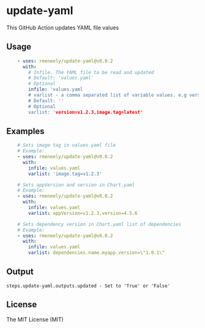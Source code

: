 # update-yaml
This GitHub Action updates YAML file values

## Usage
```yaml
    - uses: rmeneely/update-yaml@v0.0.2
      with:
        # Infile. The YAML file to be read and updated
        # Default: 'values.yaml'
        # Optional
        infile: 'values.yaml
        # varlist - a comma separated list of variable values. e.g version=v1.2.3,image.tag=latest
        # Default: ''
        # Optional
        varlist: 'version=v1.2.3,image.tag=latest'
```

## Examples
```yaml
    # Sets image tag in values.yaml file
    # Example: 
    - uses: rmeneely/update-yaml@v0.0.2
      with:
        infile: values.yaml
        varlist: 'image.tag=v1.2.3'
```

```yaml
    # Sets appVersion and version in Chart.yaml
    # Example: 
    - uses: rmeneely/update-yaml@v0.0.2
      with:
        infile: values.yaml
        varlist: appVersion=v1.2.3,version=4.5.6
```

```yaml
    # Sets dependency version in Chart.yaml list of dependencies
    # Example: 
    - uses: rmeneely/update-yaml@v0.0.2
      with:
        infile: values.yaml
        varlist: dependencies.name.myapp.version=\"1.0.1\"
```


## Output
```shell
steps.update-yaml.outputs.updated - Set to 'True' or 'False'
```

## License
The MIT License (MIT)
